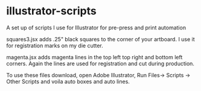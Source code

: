# illustrator-scripts
A set up of scripts I use for Illustrator for pre-press and print automation

squares3.jsx adds .25" black squares to the corner of your artboard. I use it for registration marks on my die cutter.

magenta.jsx adds magenta lines in the top left top right and bottom left corners. Again the lines are used for registration and cut during production.

To use these files download, open Adobe Illustrator, Run Files-> Scripts -> Other Scripts and voila auto boxes and auto lines.
